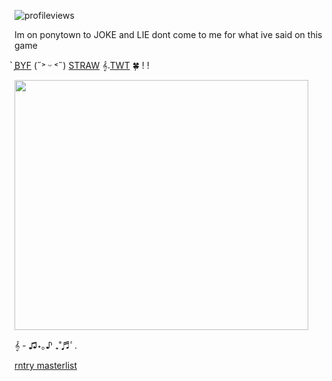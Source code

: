 ![profileviews](https://komarev.com/ghpvc/?username=shinobiyaoi&color=1e244d&label=ninjafujos&style=plastic)

Im on ponytown to JOKE and LIE dont come to me for what ive said on this game

 ̗̀[BYF](https://rentry.co/teamkakashi) (˶˃ ᵕ ˂˶) [STRAW](https://team7.straw.page)   𝄞𝅄[TWT](https://x.com/shinobiyaoi) 🍀 ! !

  <img width="470" height="400" src="https://i.pinimg.com/1200x/85/bd/a9/85bda9334cde8b4ec5af53bf3caf5558.jpg">

 <p align="center">

𝄞 - ♫⋆｡♪ ₊˚♬ﾟ.

[rntry masterlist](https://rentry.co/kakashigasm)






<!--
**shinobiyaoi/shinobiyaoi** is a ✨ _special_ ✨ repository because its `README.md` (this file) appears on your GitHub profile.

Here are some ideas to get you started:

- 🔭 I’m currently working on ...
- 🌱 I’m currently learning ...
- 👯 I’m looking to collaborate on ...
- 🤔 I’m looking for help with ...
- 💬 Ask me about ...
- 📫 How to reach me: ...
- 😄 Pronouns: ...
- ⚡ Fun fact: ...
-->
